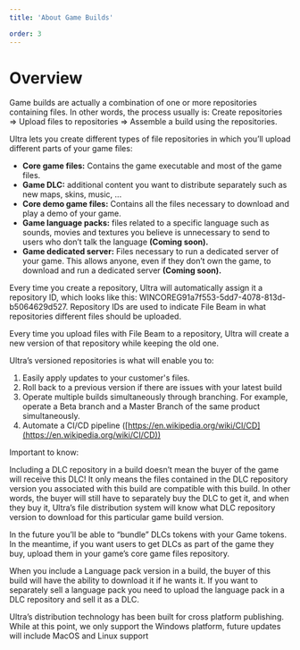```yaml
---
title: 'About Game Builds'

order: 3
---
```


# Overview

Game builds are actually a combination of one or more repositories containing files. In other words, the process usually is: Create repositories => Upload files to repositories => Assemble a build using the repositories.

Ultra lets you create different types of file repositories in which you’ll upload different parts of your game files:

-   **Core game files:** Contains the game executable and most of the game files.
-   **Game DLC:** additional content you want to distribute separately such as new maps, skins, music, ...
-   **Core demo game files:** Contains all the files necessary to download and play a demo of your game.
-   **Game language packs:** files related to a specific language such as sounds, movies and textures you believe is unnecessary to send to users who don’t talk the language **(Coming soon).**
-   **Game dedicated server:** Files necessary to run a dedicated server of your game. This allows anyone, even if they don’t own the game, to download and run a dedicated server **(Coming soon).**

Every time you create a repository, Ultra will automatically assign it a repository ID, which looks like this: WINCOREG91a7f553-5dd7-4078-813d-b5064629d527. Repository IDs are used to indicate File Beam in what repositories different files should be uploaded.

Every time you upload files with File Beam to a repository, Ultra will create a new version of that repository while keeping the old one.

Ultra’s versioned repositories is what will enable you to:

1.  Easily apply updates to your customer's files.
2.  Roll back to a previous version if there are issues with your latest build
3.  Operate multiple builds simultaneously through branching. For example, operate a Beta branch and a Master Branch of the same product simultaneously.
4.  Automate a CI/CD pipeline ([https://en.wikipedia.org/wiki/CI/CD](https://en.wikipedia.org/wiki/CI/CD))

Important to know:

Including a DLC repository in a build doesn’t mean the buyer of the game will receive this DLC! It only means the files contained in the DLC repository version you associated with this build are compatible with this build. In other words, the buyer will still have to separately buy the DLC to get it, and when they buy it, Ultra’s file distribution system will know what DLC repository version to download for this particular game build version.

In the future you’ll be able to “bundle” DLCs tokens with your Game tokens. In the meantime, if you want users to get DLCs as part of the game they buy, upload them in your game’s core game files repository.

When you include a Language pack version in a build, the buyer of this build will have the ability to download it if he wants it. If you want to separately sell a language pack you need to upload the language pack in a DLC repository and sell it as a DLC.

Ultra’s distribution technology has been built for cross platform publishing. While at this point, we only support the Windows platform, future updates will include MacOS and Linux support
